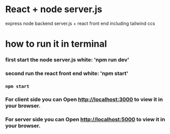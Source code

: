 # React + node server.js

  express node backend server.js + react front end including tailwind ccs 

# how to run it in terminal

### first start the node server.js white: 'npm run dev'
### second run the react front end white: 'npm start'


### `npm start`

### For client side you can Open [http://localhost:3000](http://localhost:3000) to view it in your browser.

### For server side you can Open [http://localhost:5000](http://localhost:5000) to view it in your browser.
